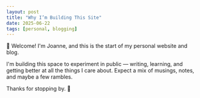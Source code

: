 ```yaml
---
layout: post
title: "Why I’m Building This Site"
date: 2025-06-22
tags: [personal, blogging]
---
```


👋 Welcome! I'm Joanne, and this is the start of my personal website and blog.

I'm building this space to experiment in public — writing, learning, and getting better at all the things I care about. Expect a mix of musings, notes, and maybe a few rambles.

Thanks for stopping by. 🚀

